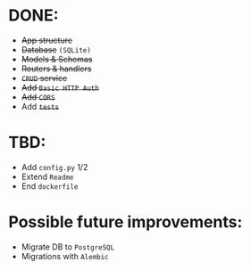 DONE:
====
- ~~App structure~~
- ~~Database~~ `(SQLite)`
- ~~Models & Schemas~~
- ~~Routers & handlers~~
- ~~`CRUD` service~~
- ~~Add `Basic HTTP Auth`~~
- ~~Add `CORS`~~
- Add ~~`tests`~~

TBD:
====
- Add `config.py` 1/2
- Extend `Readme`
- End `dockerfile`

Possible future improvements:
==== 
- Migrate DB to `PostgreSQL`
- Migrations with `Alembic`
